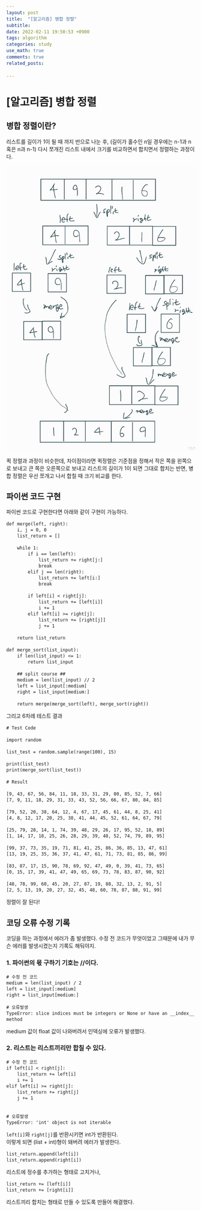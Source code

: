 ```yaml
---
layout: post
title:  "[알고리즘] 병합 정렬"
subtitle:
date: 2022-02-11 19:50:53 +0900
tags: algorithm
categories: study
use_math: true
comments: true
related_posts:

---
```


# [알고리즘] 병합 정렬<br/>

## 병합 정렬이란?<br/>

리스트를 길이가 1이 될 때 까지 반으로 나눈 후, (길이가 홀수인 n일 경우에는 n-1과 n 혹은 n과 n-1) 다시 쪼개진 리스트 내에서 크기를 비교하면서 합치면서 정렬하는 과정이다.<br/>

![병합정렬과정](https://github.com/WookeyKim95/WookeyKim95.github.io/blob/main/assets/img/study/algorithm/2022-02-11_merge_1.jpg?raw=true)

퀵 정렬과 과정이 비슷한데, 차이점이라면 퀵정렬은 기준점을 정해서 작은 쪽을 왼쪽으로 보내고 큰 쪽은 오른쪽으로 보내고 리스트의 길이가 1이 되면 그대로 합치는 반면, 병합 정렬은 우선 쪼개고 나서 합칠 때 크기 비교를 한다.<br/>

## 파이썬 코드 구현<br/>

파이썬 코드로 구현한다면 아래와 같이 구현이 가능하다.<br/>

```
def merge(left, right):
    i, j = 0, 0
    list_return = []
    
    while 1:
        if i == len(left):
            list_return += right[j:]
            break
        elif j == len(right):
            list_return += left[i:]
            break
        
        if left[i] < right[j]:
            list_return += [left[i]]
            i += 1
        elif left[i] >= right[j]:
            list_return += [right[j]]
            j += 1
            
    return list_return

def merge_sort(list_input):
    if len(list_input) <= 1:
        return list_input
    
    ## split course ##
    medium = len(list_input) // 2
    left = list_input[:medium]
    right = list_input[medium:]
    
    return merge(merge_sort(left), merge_sort(right))
```

그리고 6차례 테스트 결과
```
# Test Code

import random

list_test = random.sample(range(100), 15)

print(list_test)
print(merge_sort(list_test))

# Result

[9, 43, 67, 56, 84, 11, 18, 33, 31, 29, 80, 85, 52, 7, 66]
[7, 9, 11, 18, 29, 31, 33, 43, 52, 56, 66, 67, 80, 84, 85]

[79, 52, 20, 38, 64, 12, 4, 67, 17, 45, 61, 44, 8, 25, 41]
[4, 8, 12, 17, 20, 25, 38, 41, 44, 45, 52, 61, 64, 67, 79]

[25, 79, 28, 14, 1, 74, 39, 48, 29, 26, 17, 95, 52, 18, 89]
[1, 14, 17, 18, 25, 26, 28, 29, 39, 48, 52, 74, 79, 89, 95]

[99, 37, 73, 35, 19, 71, 81, 41, 25, 86, 36, 85, 13, 47, 61]
[13, 19, 25, 35, 36, 37, 41, 47, 61, 71, 73, 81, 85, 86, 99]

[83, 87, 17, 15, 90, 78, 69, 92, 47, 49, 0, 39, 41, 73, 65]
[0, 15, 17, 39, 41, 47, 49, 65, 69, 73, 78, 83, 87, 90, 92]

[48, 78, 99, 60, 45, 20, 27, 87, 19, 88, 32, 13, 2, 91, 5]
[2, 5, 13, 19, 20, 27, 32, 45, 48, 60, 78, 87, 88, 91, 99]
```

정렬이 잘 된다!<br/>


## 코딩 오류 수정 기록<br/>

코딩을 하는 과정에서 에러가 좀 발생했다. 수정 전 코드가 무엇이었고 그때문에 내가 무슨 에러를 발생시켰는지 기록도 해둬야지.<br/>

### 1. 파이썬의 몫 구하기 기호는 //이다. ###
```
# 수정 전 코드
medium = len(list_input) / 2
left = list_input[:medium]
right = list_input[medium:]

# 오류발생
TypeError: slice indices must be integers or None or have an __index__ method
```

medium 값이 float 값이 나와버려서 인덱싱에 오류가 발생했다.<br/>

### 2. 리스트는 리스트끼리만 합칠 수 있다. ###
```
# 수정 전 코드
if left[i] < right[j]:
    list_return += left[i]
    i += 1
elif left[i] >= right[j]:
    list_return += right[j]
    j += 1


# 오류발생
TypeError: 'int' object is not iterable
```
`left[i]`와 `right[j]`를 반환시키면 int가 반환된다.<br/>
이렇게 되면 (list + int)형이 돼버려 에러가 발생한다.<br/>

```
list_return.append(left[i])
list_return.append(right[i])
```
리스트에 정수를 추가하는 형태로 고치거나,

```
list_return += [left[i]]
list_return += [right[i]]
```
리스트끼리 합치는 형태로 만들 수 있도록 만들어 해결했다.<br/>
